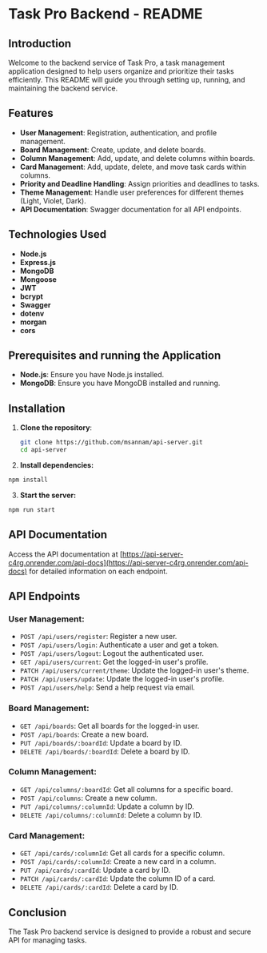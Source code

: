 # Task Pro Backend - README

## Introduction

Welcome to the backend service of Task Pro, a task management application designed to help users organize and prioritize their tasks efficiently. This README will guide you through setting up, running, and maintaining the backend service.

## Features

- **User Management**: Registration, authentication, and profile management.
- **Board Management**: Create, update, and delete boards.
- **Column Management**: Add, update, and delete columns within boards.
- **Card Management**: Add, update, delete, and move task cards within columns.
- **Priority and Deadline Handling**: Assign priorities and deadlines to tasks.
- **Theme Management**: Handle user preferences for different themes (Light, Violet, Dark).
- **API Documentation**: Swagger documentation for all API endpoints.

## Technologies Used

- **Node.js**
- **Express.js**
- **MongoDB**
- **Mongoose**
- **JWT**
- **bcrypt**
- **Swagger**
- **dotenv**
- **morgan**
- **cors**

## Prerequisites and running the Application

- **Node.js**: Ensure you have Node.js installed.
- **MongoDB**: Ensure you have MongoDB installed and running.

## Installation

1. **Clone the repository**:
   ```bash
   git clone https://github.com/msannam/api-server.git
   cd api-server
   ```
2. **Install dependencies:**

```bash
npm install
```

3. **Start the server:**

```bash
npm run start
```

## API Documentation

Access the API documentation at [https://api-server-c4rg.onrender.com/api-docs](https://api-server-c4rg.onrender.com/api-docs) for detailed information on each endpoint.

## API Endpoints

### User Management:

- `POST /api/users/register`: Register a new user.
- `POST /api/users/login`: Authenticate a user and get a token.
- `POST /api/users/logout`: Logout the authenticated user.
- `GET /api/users/current`: Get the logged-in user's profile.
- `PATCH /api/users/current/theme`: Update the logged-in user's theme.
- `PATCH /api/users/update`: Update the logged-in user's profile.
- `POST /api/users/help`: Send a help request via email.

### Board Management:

- `GET /api/boards`: Get all boards for the logged-in user.
- `POST /api/boards`: Create a new board.
- `PUT /api/boards/:boardId`: Update a board by ID.
- `DELETE /api/boards/:boardId`: Delete a board by ID.

### Column Management:

- `GET /api/columns/:boardId`: Get all columns for a specific board.
- `POST /api/columns`: Create a new column.
- `PUT /api/columns/:columnId`: Update a column by ID.
- `DELETE /api/columns/:columnId`: Delete a column by ID.

### Card Management:

- `GET /api/cards/:columnId`: Get all cards for a specific column.
- `POST /api/cards/:columnId`: Create a new card in a column.
- `PUT /api/cards/:cardId`: Update a card by ID.
- `PATCH /api/cards/:cardId`: Update the column ID of a card.
- `DELETE /api/cards/:cardId`: Delete a card by ID.

## Conclusion

The Task Pro backend service is designed to provide a robust and secure API for managing tasks.
